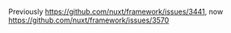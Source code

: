 Previously https://github.com/nuxt/framework/issues/3441, now https://github.com/nuxt/framework/issues/3570
